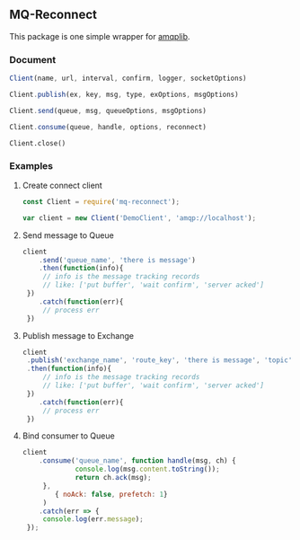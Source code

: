 ## MQ-Reconnect

This package is one simple wrapper for [amqplib](http://www.squaremobius.net/amqp.node/).

### Document

```javascript
Client(name, url, interval, confirm, logger, socketOptions)
```


```javascript
Client.publish(ex, key, msg, type, exOptions, msgOptions)
```

```javascript
Client.send(queue, msg, queueOptions, msgOptions)
```

```javascript
Client.consume(queue, handle, options, reconnect)
```

```
Client.close()
```

### Examples

1. Create connect client

   ```javascript
   const Client = require('mq-reconnect');
   
   var client = new Client('DemoClient', 'amqp://localhost');
   ```

2. Send message to Queue

   ```javascript
   client
       .send('queue_name', 'there is message')
       .then(function(info){
       	// info is the message tracking records
       	// like: ['put buffer', 'wait confirm', 'server acked']
   	})
       .catch(function(err){
       	// process err
   	})
   ```

3. Publish message to Exchange

   ```javascript
   client
   	.publish('exchange_name', 'route_key', 'there is message', 'topic')
   	.then(function(info){
       	// info is the message tracking records
       	// like: ['put buffer', 'wait confirm', 'server acked']
   	})
       .catch(function(err){
       	// process err
   	})
   ```

4. Bind consumer to Queue

   ```javascript
   client
       .consume('queue_name', function handle(msg, ch) {
             	console.log(msg.content.toString());
             	return ch.ack(msg);
   		},
           { noAck: false, prefetch: 1}
     	)
       .catch(err => {
       	console.log(err.message);
   	});
   ```

